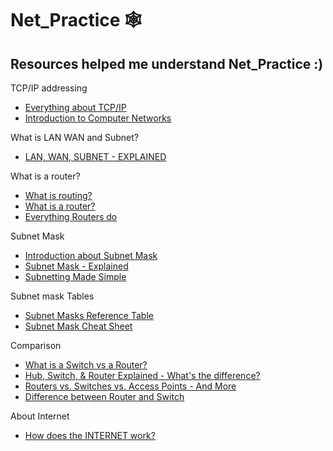 # Net_Practice 🕸

## Resources helped me understand Net_Practice :)

TCP/IP addressing
- [Everything about TCP/IP](https://www.ibm.com/docs/en/aix/7.2?topic=protocol-tcpip-addressing)
- [Introduction to Computer Networks](https://www.youtube.com/watch?v=VwN91x5i25g&list=PLBlnK6fEyqRgMCUAG0XRw78UA8qnv6jEx)

What is LAN WAN and Subnet?
- [LAN, WAN, SUBNET - EXPLAINED](https://www.youtube.com/watch?v=NyZWSvSj8ek)

What is a router?
- [What is routing?](https://www.cloudflare.com/learning/network-layer/what-is-routing/)
- [What is a router?](https://www.cloudflare.com/learning/network-layer/what-is-a-router/)
- [Everything Routers do](https://www.youtube.com/watch?v=AzXys5kxpAM)

Subnet Mask
- [Introduction about Subnet Mask](https://avinetworks.com/glossary/subnet-mask/)
- [Subnet Mask - Explained](https://www.youtube.com/watch?v=s_Ntt6eTn94)
- [Subnetting Made Simple](https://www.youtube.com/watch?v=nFYilGQ-p-8)

Subnet mask Tables
- [Subnet Masks Reference Table](https://www.cloudaccess.net/cloud-control-panel-ccp/157-dns-management/322-subnet-masks-reference-table.html)
- [Subnet Mask Cheat Sheet](https://www.aelius.com/njh/subnet_sheet.html)

Comparison
- [What is a Switch vs a Router?](https://www.cisco.com/c/en/us/solutions/small-business/resource-center/networking/network-switch-vs-router.html)
- [Hub, Switch, & Router Explained - What's the difference?](https://www.youtube.com/watch?v=1z0ULvg_pW8)
- [Routers vs. Switches vs. Access Points - And More](https://www.youtube.com/watch?v=Vc16CCAAz7Q)
- [Difference between Router and Switch](https://www.youtube.com/watch?v=O5jAQwAN8mo)

About Internet
- [How does the INTERNET work?](https://www.youtube.com/watch?v=x3c1ih2NJEg)
